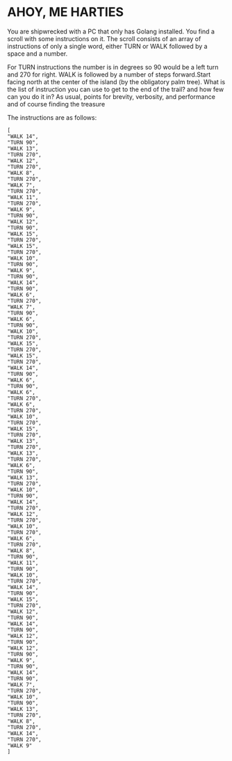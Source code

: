 # AHOY, ME HARTIES

You are shipwrecked with a PC that only has Golang installed. You find a scroll with some instructions on it. The scroll consists of an array of instructions of only a single word, either TURN or WALK followed by a space and a number. 

For TURN instructions the number is in degrees so 90 would be a left turn and 270 for right. WALK is followed by a number of steps forward.Start facing north at the center of the island (by the obligatory palm tree). What is the list of instruction you can use to get to the end of the trail? and how few can you do it in? As usual, points for brevity, verbosity, and performance and of course finding the treasure

The instructions are as follows:

```
[
"WALK 14",
"TURN 90",
"WALK 13",
"TURN 270",
"WALK 12",
"TURN 270",
"WALK 8",
"TURN 270",
"WALK 7",
"TURN 270",
"WALK 11",
"TURN 270",
"WALK 9",
"TURN 90",
"WALK 12",
"TURN 90",
"WALK 15",
"TURN 270",
"WALK 15",
"TURN 270",
"WALK 10",
"TURN 90",
"WALK 9",
"TURN 90",
"WALK 14",
"TURN 90",
"WALK 6",
"TURN 270",
"WALK 7",
"TURN 90",
"WALK 6",
"TURN 90",
"WALK 10",
"TURN 270",
"WALK 15",
"TURN 270",
"WALK 15",
"TURN 270",
"WALK 14",
"TURN 90",
"WALK 6",
"TURN 90",
"WALK 6",
"TURN 270",
"WALK 6",
"TURN 270",
"WALK 10",
"TURN 270",
"WALK 15",
"TURN 270",
"WALK 13",
"TURN 270",
"WALK 13",
"TURN 270",
"WALK 6",
"TURN 90",
"WALK 13",
"TURN 270",
"WALK 10",
"TURN 90",
"WALK 14",
"TURN 270",
"WALK 12",
"TURN 270",
"WALK 10",
"TURN 270",
"WALK 6",
"TURN 270",
"WALK 8",
"TURN 90",
"WALK 11",
"TURN 90",
"WALK 10",
"TURN 270",
"WALK 14",
"TURN 90",
"WALK 15",
"TURN 270",
"WALK 12",
"TURN 90",
"WALK 14",
"TURN 90",
"WALK 12",
"TURN 90",
"WALK 12",
"TURN 90",
"WALK 9",
"TURN 90",
"WALK 14",
"TURN 90",
"WALK 7",
"TURN 270",
"WALK 10",
"TURN 90",
"WALK 13",
"TURN 270",
"WALK 8",
"TURN 270",
"WALK 14",
"TURN 270",
"WALK 9"
]
```
